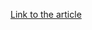 [Link to the article](https://blog.talosintelligence.com/the-evolution-and-abuse-of-proxy-networks/)
